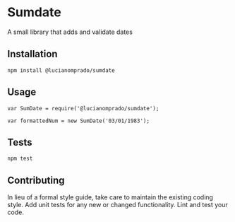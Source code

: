 Sumdate
=========

A small library that adds and validate dates

## Installation

  `npm install @lucianomprado/sumdate`

## Usage

    var SumDate = require('@lucianomprado/sumdate');

    var formattedNum = new SumDate('03/01/1983');


## Tests

  `npm test`

## Contributing

In lieu of a formal style guide, take care to maintain the existing coding style. Add unit tests for any new or changed functionality. Lint and test your code.
